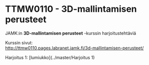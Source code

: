 # TTMW0110 - 3D-mallintamisen perusteet

JAMK:in **3D-mallintamisen perusteet** -kurssin harjoitustehtäviä  
  
Kurssin sivut:  
http://ttmw0110.pages.labranet.jamk.fi/3d-mallintamisen-perusteet/  

Harjoitus 1: [lumiukko](../master/Harjoitus 1)
